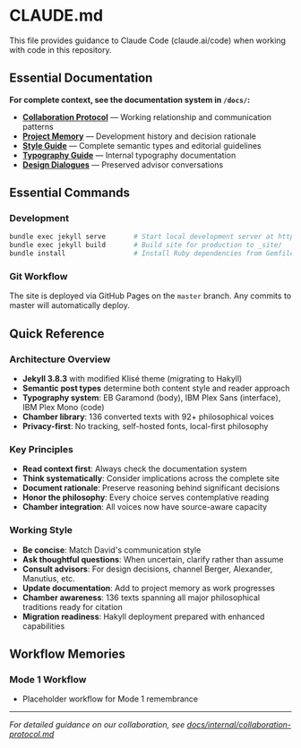 # CLAUDE.md

This file provides guidance to Claude Code (claude.ai/code) when working with code in this repository.

## Essential Documentation

**For complete context, see the documentation system in `/docs/`:**

- **[Collaboration Protocol](docs/internal/collaboration-protocol.md)** — Working relationship and communication patterns
- **[Project Memory](docs/internal/project-memory.md)** — Development history and decision rationale  
- **[Style Guide](docs/style-guide.md)** — Complete semantic types and editorial guidelines
- **[Typography Guide](docs/typography-guide.md)** — Internal typography documentation
- **[Design Dialogues](docs/DESIGN-DIALOGUES.md)** — Preserved advisor conversations

## Essential Commands

### Development
```bash
bundle exec jekyll serve       # Start local development server at http://localhost:4000
bundle exec jekyll build       # Build site for production to _site/
bundle install                 # Install Ruby dependencies from Gemfile
```

### Git Workflow
The site is deployed via GitHub Pages on the `master` branch. Any commits to master will automatically deploy.

## Quick Reference

### Architecture Overview
- **Jekyll 3.8.3** with modified Klisé theme (migrating to Hakyll)
- **Semantic post types** determine both content style and reader approach
- **Typography system**: EB Garamond (body), IBM Plex Sans (interface), IBM Plex Mono (code)
- **Chamber library**: 136 converted texts with 92+ philosophical voices
- **Privacy-first**: No tracking, self-hosted fonts, local-first philosophy

### Key Principles
- **Read context first**: Always check the documentation system
- **Think systematically**: Consider implications across the complete site
- **Document rationale**: Preserve reasoning behind significant decisions
- **Honor the philosophy**: Every choice serves contemplative reading
- **Chamber integration**: All voices now have source-aware capacity

### Working Style
- **Be concise**: Match David's communication style
- **Ask thoughtful questions**: When uncertain, clarify rather than assume
- **Consult advisors**: For design decisions, channel Berger, Alexander, Manutius, etc.
- **Update documentation**: Add to project memory as work progresses
- **Chamber awareness**: 136 texts spanning all major philosophical traditions ready for citation
- **Migration readiness**: Hakyll deployment prepared with enhanced capabilities

## Workflow Memories

### Mode 1 Workflow
- Placeholder workflow for Mode 1 remembrance

---

*For detailed guidance on our collaboration, see [docs/internal/collaboration-protocol.md](docs/internal/collaboration-protocol.md)*
